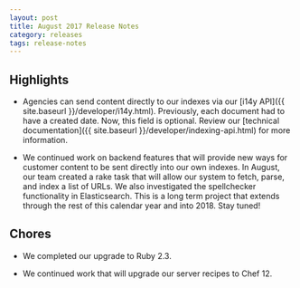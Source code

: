 ```yaml
---
layout: post
title: August 2017 Release Notes
category: releases
tags: release-notes
---
```


## Highlights

* Agencies can send content directly to our indexes via our [i14y API]({{ site.baseurl }}/developer/i14y.html). Previously, each document had to have a created date. Now, this field is optional. Review our [technical documentation]({{ site.baseurl }}/developer/indexing-api.html) for more information.

* We continued work on backend features that will provide new ways for customer content to be sent directly into our own indexes. In August, our team created a rake task that will allow our system to fetch, parse, and index a list of URLs. We also investigated the spellchecker functionality in Elasticsearch. This is a long term project that extends through the rest of this calendar year and into 2018. Stay tuned!


## Chores

* We completed our upgrade to Ruby 2.3.

* We continued work that will upgrade our server recipes to Chef 12.

